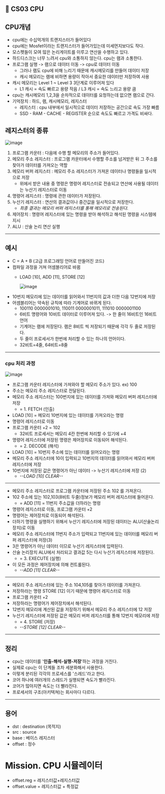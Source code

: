 🎯 CS03 CPU
-

## CPU개념
- cpu에는 수십억개의 트랜지스터가 들어있다
- cpu에는 Mosfet이라는 트랜지스터가 들어가있는데 미세먼지보다도 작다.
- 모스펫들이 모여 많은 논리게이트를 이루고 연산을 수행하고 있다.
- 하드디스크는 너무 느려서 cpu와 소통하지 않는다. cpu는 램과 소통한다.
- 프로그램 실행 -> 램으로 데이터 이동 -> cpu로 데이터 이동
    - 그러나 램도 cpu에 비해 느리기 때문에 캐시메모리를 만들어 데이터 저장
    - 캐시 메모리는 램에 비하면 용량이 작아서 중요한 데이터만 저장하여 사용
- 캐시 메모리는 Level 1 ~ Level 3 3단계로 이루어져 있다
    - L1 캐시 = 속도 빠르고 용량 작음 / L3 캐시 = 속도 느리고 용량 큼
- cpu는 캐시메모리 1,2,3을 순차적으로 데이터를 요청하는데 없으면 램으로 간다.
- 기억장치 : 하드, 램, 캐시메모리, 레지스터
    - 레지스터 : cpu 내부에서 일시적으로 데이터 저장하는 공간으로 속도 가장 빠름
    - SSD - RAM - CACHE - REGISTER 순으로 속도도 빠르고 가격도 비싸다.

## 레지스터의 종류
![image](https://user-images.githubusercontent.com/118447769/211250689-f4e7f7db-14e4-4250-8f6a-0f1980c5993b.png)
1. 프로그램 카운터 : 다음에 수행 할 메모리의 주소가 들어있다.
2. 메모리 주소 레지스터 : 프로그램 카운터에서 수행할 주소를 넘겨받은 뒤
   그 주소를 찾아가 데이터를 가져오는 역할
3. 메모리 버퍼 레지스터 : 메모리 주소 레지스터가 가져온 데이터나 명령들을
   일시적으로 저장
   - 위에서 받은 내용 중 명령은 명령어 레지스터로 전송되고
     연산에 사용될 데이터는 누산기 레지스터로 이동
4. 명령어 레지스터 : 명령에 관한 데이터가 저장된다.
5. 누산기 레지스터 : 연산의 결과값이나 중간값을 일시적으로 저장한다.
   - *최종 결과는 메모리 버퍼 레지스터를 통해 메모리로 전송된다.*
6. 제어장치 : 명령어 레지스터에 있는 명령을 받아 해석하고 해석된 명령을 시스템에 지시
7. ALU : 산술 논리 연산 실행

---
## 예시
- C = A + B (고급 프로그래밍 언어로 만들어진 코드)
- 컴파일 과정을 거쳐 어셈블리어로 바뀜
  - LOAD [10], ADD [11], STORE [12] 

    ![image](https://user-images.githubusercontent.com/118447769/211250541-c78a483a-d0af-4f70-a511-e9d29139dc99.png)
- 10번지 메모리에 있는 데이터를 읽어와서 11번지의 값과 더한 다음 12번지에 저장
- 어셈블리어는 약속된 규칙에 따라 기계어로 바뀌게 된다.
  - 100110 0000001010, 110011 0000001011, 111010 0000001100
  - 6비트 명령어와 10비트 데이터로 이루어져 있다. -> 한 줄이 16비트인 16비트 언어
  - 기계어는 램에 저장된다. 램은 8비트 씩 저장되기 때문에 각각 두 줄로 저장된다.
  - 두 줄이 프로세서가 한번에 처리할 수 있는 하나의 언어이다.
  - 32비트=4줄, 64비트=8줄
---
### cpu 처리 과정
![image](https://user-images.githubusercontent.com/118447769/211253076-5c8c13d5-3732-4850-b1ac-0f0946500bc5.png)
- 프로그램 카운터 레지스터에 가져와야 할 메모리 주소가 있다. ex) 100
- 주소는 메모리 주소 레지스터로 전달된다.
- 메모리 주소 레지스터는 100번지에 있는 데이터를 가져와 메모리 버퍼 레지스터에 저장
  - = 1. FETCH (인출)
- LOAD [10] = 메모리 10번지에 있는 데이터를 가져오라는 명령
- 명령어 레지스터로 이동
- 프로그램 카운터 +2 = 102
  - 32비트 프로세서는 메모리 4칸 한번에 처리할 수 있기에 +4
- 명령어 레지스터에 저장된 명령은 제어장치로 이동되어 해석된다.
  - = 2. DECODE (해석)
- LOAD [10] = 10번지 주소에 있는 데이터를 읽어오라는 명령
- 메모리 주소 레지스터에 10이 입력되고 10번지의 데이터를 읽어와서 메모리 버퍼 레지스터에 저장
- 10번지에 저장된 값은 명령어가 아닌 데이터 -> 누산기 레지스터에 저장 (2)
  - *--LOAD [10] CLEAR--*
---
- 메모리 주소 레지스터로 프로그램 카운터에 저장된 주소 102 를 가져온다.
- 102 주소에 있는 102,103(8비트 두줄)정보가 메모리 버퍼 레지스터에 들어온다.
  - = ADD [11] = 11번지 주소값을 더하라는 명령
- 명령어 레지스터로 이동, 프로그램 카운터 +2
- 명령어는 제어장치로 이동되어 해석된다.
- 더하기 명령을 실행하기 위해서 누산기 레지스터에 저장된 데이터는 ALU(산술논리장치)로 이동
- 메모리 주소 레지스터에 11번지 주소가 입력되고 11번지에 있는 데이터를 메모리 버퍼 레지스터에 저장(3)
- 3은 명령어가 아닌 데이터 이므로 누산기 레지스터에 입력된다.
- 산술 논리장치 ALU에서 처리되고 결과값 5는 다시 누산기 레지스터에 저장된다.
  - = 3. EXECUTE (실행)
- 이 모든 과정은 제어장치에 의해 컨트롤된다.
  - *--ADD [11] CLEAR--*
---
- 메모리 주소 레지스터에 있는 주소 104,105를 찾아가 데이터를 가져온다.
- 저장하라는 명령 STORE [12] 이기 때문에 명령어 레지스터로 이동
- 프로그램 카운터 +2
- 저장하라는 명령어가 제어장치에서 해석된다.
- 12번지 메모리에 계산된 값을 저장하기 위해서 메모리 주소 레지스터에 12 저장
- 누산기 레지스터에 저장된 값은 메모리 버퍼 레지스터를 통해 12번지 메모리에 저장
  - = 4. STORE (저장)
  - *--STORE [12] CLEAR--*
---
## 정리
- cpu는 데이터를 '**인출-해석-실행-저장**'하는 과정을 거친다.
- 실제로 cpu는 이 단계들 조차 세분화해서 사용한다.
- 이렇게 분리된 각각의 프로세스를 '스레드'라고 한다.
- 코어 하나에 여러개의 스레드가 실행되면 속도가 빨라진다.
- 코어가 많아지면 속도는 더 빨라진다.
- 프로세서의 구조(아키텍쳐)는 회사마다 다르다.
---
## 용어
- dst : destination (목적지)
- src : source
- base : 베이스 레지스터
- offset : 정수


# Mission. CPU 시뮬레이터
- offset.reg = 레지스터값+레지스터값
- offset.value = 레지스터값 + 특정값
